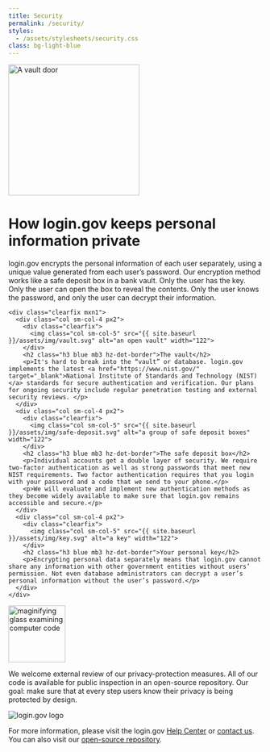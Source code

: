 ```yaml
---
title: Security
permalink: /security/
styles:
  - /assets/stylesheets/security.css
class: bg-light-blue
---
```


<div class="bg-white">
  <div class="container cntnr-wide pb3">
    <div class="clearfix mxn1 mb5">
      <img class="col sm-col-4 mt4 px2" src="{{ site.baseurl }}/assets/img/vault-door.svg" alt="A vault door" width="260"/>
      <div class="col sm-col-8 px2">
        <h1 class="h2 blue hz-dot-border">How login.gov keeps personal information private</h1>
        <p class="m0 pt-20p h4 serif">login.gov encrypts the personal information of each user separately, using a unique value generated from each user’s password. Our encryption method works like a safe deposit box in a bank vault. Only the user has the key. Only the user can open the box to reveal the contents. Only the user knows the password, and only the user can decrypt their information.</p>
      </div>
    </div>

    <div class="clearfix mxn1">
      <div class="col sm-col-4 px2">
        <div class="clearfix">
          <img class="col sm-col-5" src="{{ site.baseurl }}/assets/img/vault.svg" alt="an open vault" width="122">
        </div>
        <h2 class="h3 blue mb3 hz-dot-border">The vault</h2>
        <p>It's hard to break into the “vault” or database. login.gov implements the latest <a href="https://www.nist.gov/" target="_blank">National Institute of Standards and Technology (NIST)</a> standards for secure authentication and verification. Our plans for ongoing security include regular penetration testing and external security reviews. </p>
      </div>
      <div class="col sm-col-4 px2">
        <div class="clearfix">
          <img class="col sm-col-5" src="{{ site.baseurl }}/assets/img/safe-deposit.svg" alt="a group of safe deposit boxes" width="122">
        </div>
        <h2 class="h3 blue mb3 hz-dot-border">The safe deposit box</h2>
        <p>Individual accounts get a double layer of security. We require two-factor authentication as well as strong passwords that meet new NIST requirements. Two factor authentication requires that you login with your password and a code that we send to your phone.</p>
        <p>We will evaluate and implement new authentication methods as they become widely available to make sure that login.gov remains accessible and secure.</p>
      </div>
      <div class="col sm-col-4 px2">
        <div class="clearfix">
          <img class="col sm-col-5" src="{{ site.baseurl }}/assets/img/key.svg" alt="a key" width="122">
        </div>
        <h2 class="h3 blue mb3 hz-dot-border">Your personal key</h2>
        <p>Encrypting personal data separately means that login.gov cannot share any information with other government entities without users’ permission. Not even database administrators can decrypt a user’s personal information without the user’s password.</p>
      </div>
    </div>
  </div>
</div>

<footer>
  <div class="container cntnr-wide serif h5">
    <div class="clearfix mxn1">
      <div class="col sm-col-12 my3">
        <img class="col sm-col-2 py1 pl3" src="{{ site.baseurl }}/assets/img/code.svg" alt="maginifying glass examining computer code" width="113"/>
        <p class="col sm-col-6 px3 regular py1 m0">We welcome external review of our privacy-protection measures. All of our code is available for public inspection in an open-source repository. Our goal: make sure that at every step users know their privacy is being protected by design.</p>
        <div class="col sm-col-4 px2 py1 vt-dot-border">
          <div class="ml2">
            <div class='sm-show'>
              <img class="col col-6 mb1" src="{{ site.baseurl }}/assets/img/logo.svg" alt="login.gov logo">
            </div>
            <p class="col col-12">For more information, please visit the login.gov <a href="{{site.baseurl}}/help">Help Center</a> or <a href="{{site.baseurl}}/contact">contact us</a>. You can also visit our <a target="_blank" href="https://github.com/18F/identity-idp">open-source repository</a>.</p>
          </div>
        </div>
      </div>
    </div>
  </div>
</footer>
